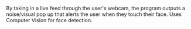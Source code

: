 By taking in a live feed through the user's webcam, the program outputs a noise/visual pop up that alerts the user when they touch their face. Uses Computer Vision for face detection.
